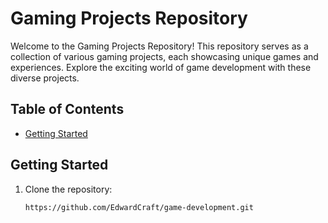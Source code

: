 # Gaming Projects Repository

Welcome to the Gaming Projects Repository! This repository serves as a collection of various gaming projects, each showcasing unique games and experiences. Explore the exciting world of game development with these diverse projects.

## Table of Contents

- [Getting Started](#getting-started)
  
## Getting Started


1. Clone the repository:

   ```bash
   https://github.com/EdwardCraft/game-development.git



